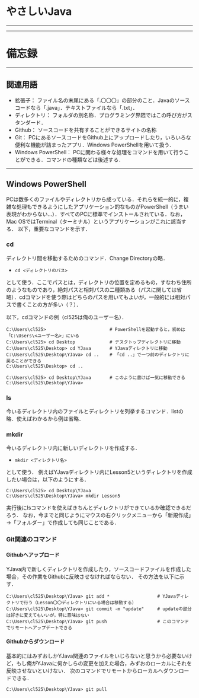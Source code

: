 # やさしいJava
---
---
# 備忘録
---
## 関連用語
- 拡張子：
    ファイル名の末尾にある「.〇〇〇」の部分のこと．Javaのソースコードなら「.java」．テキストファイルなら「.txt」．
- ディレクトリ：
    フォルダの別名称．プログラミング界隈ではこの呼び方がスタンダード．
- Github：
    ソースコードを共有することができるサイトの名称
- Git：
    PCにあるソースコードをGithub上にアップロードしたり，いろいろな便利な機能が詰まったアプリ．Windows PowerShellを用いて扱う．
- Windows PowerShell：
    PCに関わる様々な処理をコマンドを用いて行うことができる．コマンドの種類などは後述する．

---
## Windows PowerShell
PCは数多くのファイルやディレクトリから成っている．それらを統一的に，複雑な処理もできるようにしたアプリケーション的なものがPowerShell（うまい表現がわからない...）．すべてのPCに標準でインストールされている．なお，Mac OSではTerminal（ターミナル）というアプリケーションがこれに該当する．
以下，重要なコマンドを示す．

### cd
ディレクトリ間を移動するためのコマンド．Change Directoryの略．

- `cd <ディレクトリのパス>`

として使う．ここでパスとは，ディレクトリの位置を定めるもの，すなわち住所のようなものであり，絶対パスと相対パスの二種類ある（パスに関しては省略）．cdコマンドを使う際はどちらのパスを用いてもよいが，一般的には相対パスで書くことの方が多い（？）．

以下，cdコマンドの例（cl525は俺のユーザー名）．
```
C:\Users\cl525>                        # PowerShellを起動すると，初めは「C:\Users\<ユーザー名>」にいる
C:\Users\cl525> cd Desktop             # デスクトップディレクトリに移動
C:\Users\cl525\Desktop> cd YJava       # YJavaディレクトリに移動
C:\Users\cl525\Desktop\YJava> cd ..    # 「cd ..」で一つ前のディレクトリに戻ることができる
C:\Users\cl525\Desktop> cd ..

C:\Users\cl525> cd Desktop\YJava       # このように書けば一気に移動できる
C:\Users\cl525\Desktop\YJava>
```

### ls
今いるディレクトリ内のファイルとディレクトリを列挙するコマンド．listの略．使えばわかるから例は省略．

### mkdir
今いるディレクトリ内に新しいディレクトリを作成する．

- `mkdir <ディレクトリ名>`

として使う．
例えばYJavaディレクトリ内にLesson5というディレクトリを作成したい場合は，以下のようにする．
```
C:\Users\cl525> cd Desktop\YJava
C:\Users\cl525\Desktop\YJava> mkdir Lesson5
```

実行後にlsコマンドを使えばきちんとディレクトリができているか確認できるだろう．
なお，今までと同じようにマウスの右クリックメニューから「新規作成」→「フォルダー」で作成しても同じことである．



### Git関連のコマンド
#### Githubへアップロード
YJava内で新しくディレクトリを作成したり，ソースコードファイルを作成した場合，その作業をGithubに反映させなければならない．
その方法を以下に示す．

```
C:\Users\cl525\Desktop\YJava> git add *                  # YJavaディレクトリで行う（Lesson〇〇ディレクトリにいる場合は移動する）
C:\Users\cl525\Desktop\YJava> git commit -m "update"     # updateの部分は好きに変えてもいいが，特に意味はない
C:\Users\cl525\Desktop\YJava> git push                   # このコマンドでリモートへアップデートできる
```

#### Githubからダウンロード
基本的にはみずおしかYJava関連のファイルをいじらないと思うから必要ないけど，もし俺がYJavaに何かしらの変更を加えた場合，みずおのローカルにそれを反映させないといけない．
次のコマンドでリモートからローカルへダウンロードできる．

```
C:\Users\cl525\Desktop\YJava> git pull
```

